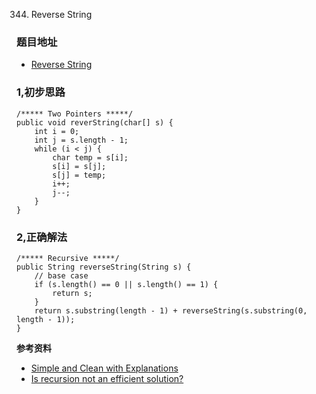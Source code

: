 344. Reverse String

### 题目地址
- [Reverse String](https://leetcode.com/problems/reverse-string/)

### 1,初步思路

```
/***** Two Pointers *****/
public void reverString(char[] s) {
    int i = 0;
    int j = s.length - 1;
    while (i < j) {
        char temp = s[i];
        s[i] = s[j];
        s[j] = temp;
        i++;
        j--;
    }
}
```

### 2,正确解法

```
/***** Recursive *****/
public String reverseString(String s) {
    // base case
    if (s.length() == 0 || s.length() == 1) {
        return s;
    }
    return s.substring(length - 1) + reverseString(s.substring(0, length - 1));
}

```

**参考资料**
- [Simple and Clean with Explanations](https://leetcode.com/problems/reverse-string/discuss/80937/JAVA-Simple-and-Clean-with-Explanations-6-Solutions)
- [ Is recursion not an efficient solution?](https://leetcode.com/problems/reverse-string/discuss/81121/Java-Is-recursion-not-an-efficient-solution)